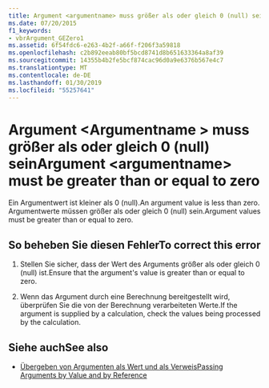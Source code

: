 ```yaml
---
title: Argument <argumentname> muss größer als oder gleich 0 (null) sein
ms.date: 07/20/2015
f1_keywords:
- vbrArgument_GEZero1
ms.assetid: 6f54fdc6-e263-4b2f-a66f-f206f3a59818
ms.openlocfilehash: c2b892eeab80bf5bcd8741d8b651633364a8af39
ms.sourcegitcommit: 14355b4b2fe5bcf874cac96d0a9e6376b567e4c7
ms.translationtype: MT
ms.contentlocale: de-DE
ms.lasthandoff: 01/30/2019
ms.locfileid: "55257641"
---
```

# <a name="argument-argumentname-must-be-greater-than-or-equal-to-zero"></a><span data-ttu-id="6aea0-102">Argument \<Argumentname > muss größer als oder gleich 0 (null) sein</span><span class="sxs-lookup"><span data-stu-id="6aea0-102">Argument \<argumentname> must be greater than or equal to zero</span></span>
<span data-ttu-id="6aea0-103">Ein Argumentwert ist kleiner als 0 (null).</span><span class="sxs-lookup"><span data-stu-id="6aea0-103">An argument value is less than zero.</span></span> <span data-ttu-id="6aea0-104">Argumentwerte müssen größer als oder gleich 0 (null) sein.</span><span class="sxs-lookup"><span data-stu-id="6aea0-104">Argument values must be greater than or equal to zero.</span></span>  
  
## <a name="to-correct-this-error"></a><span data-ttu-id="6aea0-105">So beheben Sie diesen Fehler</span><span class="sxs-lookup"><span data-stu-id="6aea0-105">To correct this error</span></span>  
  
1.  <span data-ttu-id="6aea0-106">Stellen Sie sicher, dass der Wert des Arguments größer als oder gleich 0 (null) ist.</span><span class="sxs-lookup"><span data-stu-id="6aea0-106">Ensure that the argument's value is greater than or equal to zero.</span></span>  
  
2.  <span data-ttu-id="6aea0-107">Wenn das Argument durch eine Berechnung bereitgestellt wird, überprüfen Sie die von der Berechnung verarbeiteten Werte.</span><span class="sxs-lookup"><span data-stu-id="6aea0-107">If the argument is supplied by a calculation, check the values being processed by the calculation.</span></span>  
  
## <a name="see-also"></a><span data-ttu-id="6aea0-108">Siehe auch</span><span class="sxs-lookup"><span data-stu-id="6aea0-108">See also</span></span>
- [<span data-ttu-id="6aea0-109">Übergeben von Argumenten als Wert und als Verweis</span><span class="sxs-lookup"><span data-stu-id="6aea0-109">Passing Arguments by Value and by Reference</span></span>](../../visual-basic/programming-guide/language-features/procedures/passing-arguments-by-value-and-by-reference.md)

